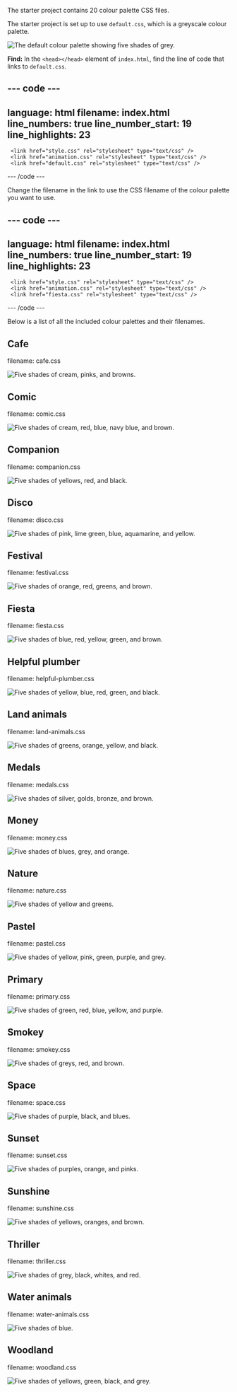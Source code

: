 The starter project contains 20 colour palette CSS files. 

The starter project is set up to use `default.css`, which is a greyscale colour palette.

![The default colour palette showing five shades of grey.](images/greyscale.png)

**Find:** In the `<head></head>` element of `index.html`, find the line of code that links to `default.css`.

--- code ---
---
language: html
filename: index.html
line_numbers: true
line_number_start: 19
line_highlights: 23
---

 <!-- Include CSS style file -->

     <link href="style.css" rel="stylesheet" type="text/css" /> 
     <link href="animation.css" rel="stylesheet" type="text/css" /> 
     <link href="default.css" rel="stylesheet" type="text/css" /> 
  </head>

--- /code ---

Change the filename in the link to use the CSS filename of the colour palette you want to use. 

--- code ---
---
language: html
filename: index.html
line_numbers: true
line_number_start: 19
line_highlights: 23
---

 <!-- Include CSS style file -->

     <link href="style.css" rel="stylesheet" type="text/css" /> 
     <link href="animation.css" rel="stylesheet" type="text/css" /> 
     <link href="fiesta.css" rel="stylesheet" type="text/css" /> 
  </head>

--- /code ---

Below is a list of all the included colour palettes and their filenames.

## Cafe

filename: cafe.css

![Five shades of cream, pinks, and browns.](images/cafe.png)

## Comic

filename: comic.css

![Five shades of cream, red, blue, navy blue, and brown.](images/comic.png)

## Companion

filename: companion.css

![Five shades of yellows, red, and black.](images/companion.png)

## Disco

filename: disco.css

![Five shades of pink, lime green, blue, aquamarine, and yellow.](images/disco.png)

## Festival

filename: festival.css

![Five shades of orange, red, greens, and brown.](images/festival.png)

## Fiesta

filename: fiesta.css

![Five shades of blue, red, yellow, green, and brown.](images/fiesta.png)

## Helpful plumber

filename: helpful-plumber.css

![Five shades of yellow, blue, red, green, and black.](images/helpful-plumber.png)

## Land animals

filename: land-animals.css

![Five shades of greens, orange, yellow, and black.](images/land-animals.png)

## Medals

filename: medals.css

![Five shades of silver, golds, bronze, and brown.](images/medals.png)

## Money

filename: money.css

![Five shades of blues, grey, and orange.](images/money.png)

## Nature

filename: nature.css

![Five shades of yellow and greens.](images/nature.png)

## Pastel

filename: pastel.css

![Five shades of yellow, pink, green, purple, and grey.](images/pastel.png)

## Primary

filename: primary.css

![Five shades of green, red, blue, yellow, and purple.](images/primary.png)

## Smokey

filename: smokey.css

![Five shades of greys, red, and brown.](images/smokey.png)

## Space

filename: space.css

![Five shades of purple, black, and blues.](images/space.png)

## Sunset

filename: sunset.css

![Five shades of purples, orange, and pinks.](images/sunset.png)

## Sunshine

filename: sunshine.css

![Five shades of yellows, oranges, and brown.](images/sunshine.png)

## Thriller

filename: thriller.css

![Five shades of grey, black, whites, and red.](images/thriller.png)

## Water animals

filename: water-animals.css

![Five shades of blue. ](images/water-animals.png)

## Woodland

filename: woodland.css

![Five shades of yellows, green, black, and grey.](images/woodland.png)

